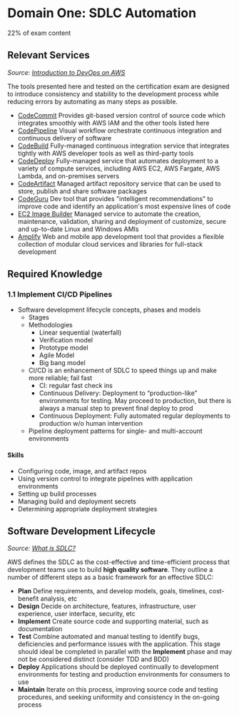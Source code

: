 # Domain One: SDLC Automation

22% of exam content

## Relevant Services

*Source: [Introduction to DevOps on AWS](https://docs.aws.amazon.com/pdfs/whitepapers/latest/introduction-devops-aws/introduction-devops-aws.pdf)*

The tools presented here and tested on the certification exam are designed to introduce consistency and stability to the development process while reducing errors by automating as many steps as possible.

- [CodeCommit](./docs/code-commit.md) Provides git-based version control of source code which integrates smoothly with AWS IAM and the other tools listed here
- [CodePipeline](./docs/code-pipeline.md) Visual workflow orchestrate continuous integration and continuous delivery of software
- [CodeBuild](./docs/code-build.md) Fully-managed continuous integration service that integrates tightly with AWS developer tools as well as third-party tools
- [CodeDeploy](./docs/code-deploy.md) Fully-managed service that automates deployment to a variety of compute services, including AWS EC2, AWS Fargate, AWS Lambda, and on-premises servers
- [CodeArtifact](./docs/code-artifact.md) Managed artifact repository service that can be used to store, publish and share software packages
- [CodeGuru](./docs/code-guru.md) Dev tool that provides "intelligent recommendations" to improve code and identify an application's most expensive lines of code
- [EC2 Image Builder](./docs/ec2-image-builder.md) Managed service to automate the creation, maintenance, validation, sharing and deployment of customize, secure and up-to-date Linux and Windows AMIs
- [Amplify](./docs/amplify.md) Web and mobile app development tool that provides a flexible collection of modular cloud services and libraries for full-stack development

## Required Knowledge

### 1.1 Implement CI/CD Pipelines
- Software development lifecycle concepts, phases and models
  - Stages
  - Methodologies
    - Linear sequential (waterfall)
    - Verification model
    - Prototype model
    - Agile Model
    - Big bang model
  - CI/CD is an enhancement of SDLC to speed things up and make more reliable; fail fast
    - CI: regular fast check ins
    - Continuous Delivery: Deployment to “production-like” environments for testing.  May proceed to production, but there is always a manual step to prevent final deploy to prod
    - Continuous Deployment: Fully automated regular deployments to production w/o human intervention
  - Pipeline deployment patterns for single- and multi-account environments

#### Skills

- Configuring code, image, and artifact repos
- Using version control to integrate pipelines with application environments
- Setting up build processes
- Managing build and deployment secrets
- Determining appropriate deployment strategies

## Software Development Lifecycle

*Source: [What is SDLC?](https://aws.amazon.com/what-is/sdlc/)*

AWS defines the SDLC as the cost-effective and time-efficient process that development teams use to build **high quality software**.  They outline a number of different steps as a basic framework for an effective SDLC:

- **Plan** Define requirements, and develop models, goals, timelines, cost-benefit analysis, etc
- **Design** Decide on architecture, features, infrastructure, user experience, user interface, security, etc
- **Implement** Create source code and supporting material, such as documentation
- **Test** Combine automated and manual testing to identify bugs, deficiencies and performance issues with the application.  This stage should ideal be completed in parallel with the **Implement** phase and may not be considered distinct (consider TDD and BDD)
- **Deploy** Applications should be deployed continually to development environments for testing and production environments for consumers to use
- **Maintain** Iterate on this process, improving source code and testing procedures, and seeking uniformity and consistency in the on-going process
